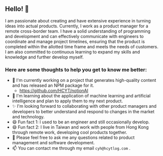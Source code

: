 ## Hello! 👋
I am passionate about creating and have extensive experience in turning ideas into actual products. Currently, I work as a product manager for a remote cross-border team. I have a solid understanding of programming and development and can effectively communicate with engineers to coordinate and manage project timelines, ensuring that the product is completed within the allotted time frame and meets the needs of customers. I am also committed to continuous learning to expand my skills and knowledge and further develop myself.

### Here are some thoughts to help you get to know me better:

- 🔭 I'm currently working on a project that generates high-quality content and has released an NPM package for it.
  - https://github.com/HCYT/notionAI 
- 🌱 I'm learning about the application of machine learning and artificial intelligence and plan to apply them to my next product.
- ✨ I'm looking forward to collaborating with other product managers and developers to better understand and respond to changes in the market and technology.
- 😄 Fun fact 1: I used to be an engineer and still occasionally develop.
- 😄 Fun fact 2: I live in Taiwan and work with people from Hong Kong through remote work, developing cool products together.
- 💬 Please feel free to ask me any questions related to product management and software development.
- 📫 You can contact me through my email `cyh@hcytlog.com` .
